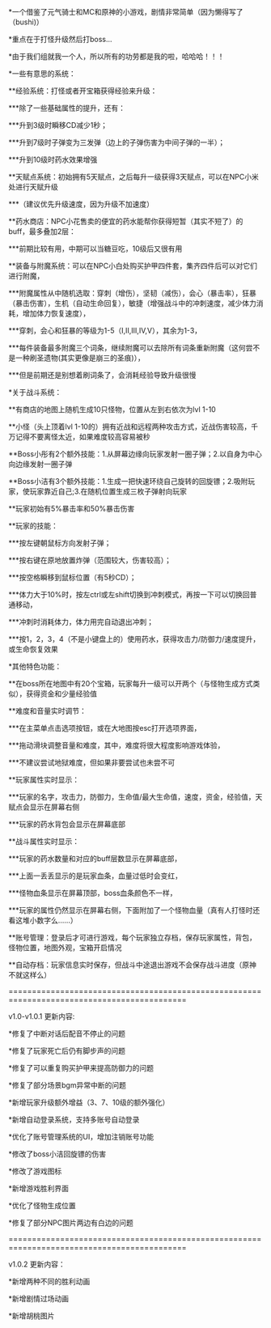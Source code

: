 *一个借鉴了元气骑士和MC和原神的小游戏，剧情非常简单（因为懒得写了（bushi)）

*重点在于打怪升级然后打boss...

*由于我们组就我一个人，所以所有的功劳都是我的啦，哈哈哈！！！

*一些有意思的系统：

**经验系统：打怪或者开宝箱获得经验来升级：

***除了一些基础属性的提升，还有：

***升到3级时瞬移CD减少1秒；

***升到7级时子弹变为三发弹（边上的子弹伤害为中间子弹的一半）；

***升到10级时药水效果增强

**天赋点系统：初始拥有5天赋点，之后每升一级获得3天赋点，可以在NPC小米处进行天赋升级

***（建议优先升级速度，因为升级不加速度）

**药水商店：NPC小花售卖的便宜的药水能帮你获得短暂（其实不短了）的buff，最多叠加2层：

***前期比较有用，中期可以当糖豆吃，10级后又很有用

**装备与附魔系统：可以在NPC小白处购买护甲四件套，集齐四件后可以对它们进行附魔，

***附魔属性从中随机选取：穿刺（增伤），坚韧（减伤），会心（暴击率），狂暴（暴击伤害），生机（自动生命回复），敏捷（增强战斗中的冲刺速度，减少体力消耗，增加体力恢复速度），

***穿刺，会心和狂暴的等级为1-5（I,II,III,IV,V），其余为1-3，

***每件装备最多附魔三个词条，继续附魔可以去除所有词条重新附魔（这何尝不是一种刷圣遗物(其实更像是崩三的圣痕)），

***但是前期还是别想着刷词条了，会消耗经验导致升级很慢

*关于战斗系统：

**有商店的地图上随机生成10只怪物，位置从左到右依次为lvl 1-10

**小怪（头上顶着lvl 1-10的）拥有近战和远程两种攻击方式，近战伤害较高，千万记得不要离怪太近，如果难度较高容易被秒

**Boss小彤有2个额外技能：1.从屏幕边缘向玩家发射一圈子弹；2.以自身为中心向边缘发射一圈子弹

**Boss小洁有3个额外技能：1.生成一把快速环绕自己旋转的回旋镖；2.吸附玩家，使玩家靠近自己;3.在随机位置生成三枚子弹射向玩家

**玩家初始有5%暴击率和50%暴击伤害

**玩家的技能：

***按左键朝鼠标方向发射子弹；

***按右键在原地放置炸弹（范围较大，伤害较高）；

***按空格瞬移到鼠标位置（有5秒CD）；

***体力大于10%时，按左ctrl或左shift切换到冲刺模式，再按一下可以切换回普通移动，

***冲刺时消耗体力，体力用完自动退出冲刺；

***按1，2，3，4（不是小键盘上的）使用药水，获得攻击力/防御力/速度提升，或生命恢复效果

*其他特色功能：

**在boss所在地图中有20个宝箱，玩家每升一级可以开两个（与怪物生成方式类似），获得资金和少量经验值

**难度和音量实时调节：

***在主菜单点击选项按钮，或在大地图按esc打开选项界面，

***拖动滑块调整音量和难度，其中，难度将很大程度影响游戏体验，

***不建议尝试地狱难度，但如果非要尝试也未尝不可

**玩家属性实时显示：

***玩家的名字，攻击力，防御力，生命值/最大生命值，速度，资金，经验值，天赋点会显示在屏幕右侧

***玩家的药水背包会显示在屏幕底部

**战斗属性实时显示：

***玩家的药水数量和对应的buff层数显示在屏幕底部，

***上面一丢丢显示的是玩家血条，血量过低时会变红，

***怪物血条显示在屏幕顶部，boss血条颜色不一样，

***玩家的属性仍然显示在屏幕右侧，下面附加了一个怪物血量（真有人打怪时还看这堆小数字么……）

**账号管理：登录后才可进行游戏，每个玩家独立存档，保存玩家属性，背包，怪物位置，地图外观，宝箱开启情况

**自动存档：玩家信息实时保存，但战斗中途退出游戏不会保存战斗进度（原神不就这样么）

============================================================================================

v1.0-v1.0.1 更新内容:

*修复了中断对话后配音不停止的问题

*修复了玩家死亡后仍有脚步声的问题

*修复了可以重复购买护甲来提高防御力的问题

*修复了部分场景bgm异常中断的问题

*新增玩家升级额外增益（3、7、10级的额外强化）

*新增自动登录系统，支持多账号自动登录

*优化了账号管理系统的UI，增加注销账号功能

*修改了boss小洁回旋镖的伤害

*修改了游戏图标

*新增游戏胜利界面

*优化了怪物生成位置

*修复了部分NPC图片两边有白边的问题

============================================================================================

v1.0.2 更新内容：

*新增两种不同的胜利动画

*新增剧情过场动画

*新增胡桃图片
